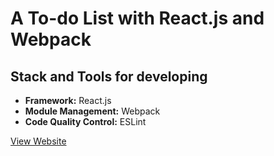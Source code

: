 # A To-do List with React.js and Webpack

## Stack and Tools for developing
* **Framework:** React.js
* **Module Management:** Webpack
* **Code Quality Control:** ESLint

[View Website](https://maureensayshi.github.io/To-do-List/dist/index.html)
